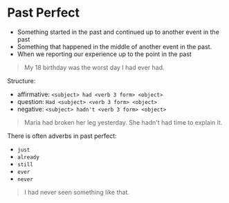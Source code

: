 # Past Perfect

- Something started in the past and continued up to another event in the past
- Something that happened in the middle of another event in the past.
- When we reporting our experience up to the point in the past
> My 18 birthday was the worst day I had ever had.

Structure:
- affirmative: `<subject> had <verb 3 form> <object>`
- question: `Had <subject> <verb 3 form> <object>`
- negative: `<subject> hadn't <verb 3 form> <object>`

> Maria had broken her leg yesterday.
> She hadn't had time to explain it.

There is often adverbs in past perfect:
- `just`
- `already`
- `still`
- `ever`
- `never` 

> I had never seen something like that.